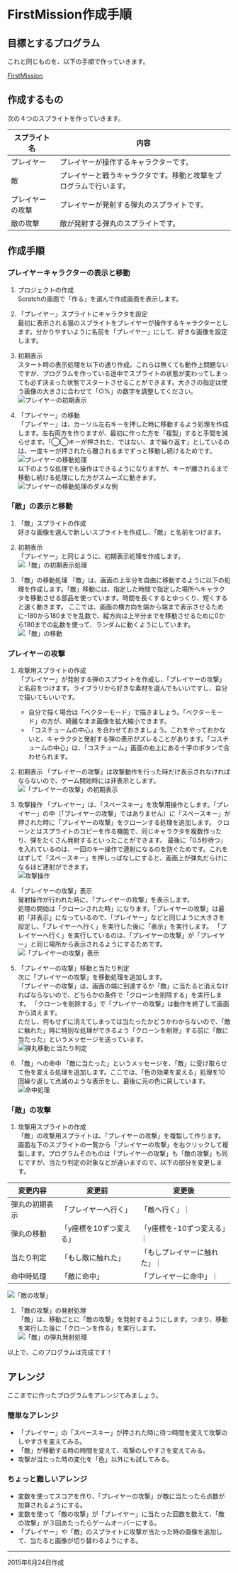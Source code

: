 # FirstMission作成手順

## 目標とするプログラム
これと同じものを、以下の手順で作っていきます。

[FirstMission](https://scratch.mit.edu/projects/68155398/)

## 作成するもの
次の４つのスプライトを作っていきます。

|スプライト名|内容|
|---|---|
|プレイヤー|プレイヤーが操作するキャラクターです。|
|敵|プレイヤーと戦うキャラクタです。移動と攻撃をプログラムで行います。|
|プレイヤーの攻撃|プレイヤーが発射する弾丸のスプライトです。|
|敵の攻撃|敵が発射する弾丸のスプライトです。|

## 作成手順
### プレイヤーキャラクターの表示と移動

1. プロジェクトの作成  
Scratchの画面で「作る」を選んで作成画面を表示します。

1. 「プレイヤー」スプライトにキャラクタを設定  
最初に表示される猫のスプライトをプレイヤーが操作するキャラクターとします。分かりやすいように名前を「プレイヤー」にして、好きな画像を設定します。

1. 初期表示  
スタート時の表示処理を以下の通り作成。これらは無くても動作上問題ないですが、プログラムを作っている途中でスプライトの状態が変わってしまっても必ず決まった状態でスタートさせることができます。大きさの指定は使う画像の大きさに合わせて「○%」の数字を調整してください。  
![プレイヤーの初期表示](images/player01.png)

1. 「プレイヤー」の移動  
「プレイヤー」は、カーソル左右キーを押した時に移動するよう処理を作成します。左右両方を作りますが、最初に作った方を「複製」すると手間を減らせます。「◯◯キーが押された、ではない、まで繰り返す」としているのは、一度キーが押されたら離されるまでずっと移動し続けるためです。  
![プレイヤーの移動処理](images/player02.png)  
以下のような処理でも操作はできるようになりますが、キーが離されるまで移動し続ける処理にした方がスムーズに動きます。  
![プレイヤーの移動処理のダメな例](images/player03.png)

### 「敵」の表示と移動

1. 「敵」スプライトの作成  
好きな画像を選んで新しいスプライトを作成し、「敵」と名前をつけます。

1. 初期表示  
「プレイヤー」と同じように、初期表示処理を作成します。  
![「敵」の初期表示処理](images/enemy01.png)

1. 「敵」の移動処理
「敵」は、画面の上半分を自由に移動するように以下の処理を作成します。「敵」移動には、指定した時間で指定した場所へキャラクタを移動させる部品を使っています。時間を長くするとゆっくり、短くすると速く動きます。
ここでは、画面の横方向を端から端まで表示させるために-180から180までを乱数で、縦方向は上半分までを移動させるために0から180までの乱数を使って、ランダムに動くようにしています。  
![「敵」の移動](images/enemy02.png)

### プレイヤーの攻撃

1. 攻撃用スプライトの作成  
「プレイヤー」が発射する弾のスプライトを作成し、「プレイヤーの攻撃」と名前をつけます。ライブラリから好きな素材を選んでもいいですし、自分で描いてもいいです。
	- 自分で描く場合は「ベクターモード」で描きましょう。「ベクターモード」の方が、綺麗なまま画像を拡大縮小できます。
	- 「コスチュームの中心」を合わせておきましょう。これをやっておかないと、キャラクタと発射する弾の表示がズレることがあります。「コスチュームの中心」は、「コスチューム」画面の右上にある十字のボタンで合わせられます。

1. 初期表示
「プレイヤーの攻撃」は攻撃動作を行った時だけ表示されなければならないので、ゲーム開始時には非表示とします。  
![「プレイヤーの攻撃」の初期表示](images/player-attack01.png)

1. 攻撃操作
「プレイヤー」は、「スペースキー」を攻撃用操作とします。「プレイヤー」の中（「プレイヤーの攻撃」ではありません）に「スペースキー」が押された時に「プレイヤーの攻撃」をクローンする処理を追加します。
クローンとはスプライトのコピーを作る機能で、同じキャラクタを複数作ったり、弾をたくさん発射するといったことができます。
最後に「0.5秒待つ」を入れているのは、一回のキー操作で連射になるのを防ぐためです。これをはずして「スペースキー」を押しっぱなしにすると、画面上が弾丸だらけになるほど連射ができます。  
![攻撃操作](images/player-attack02.png)

1. 「プレイヤーの攻撃」表示  
発射操作が行われた時に、「プレイヤーの攻撃」を表示します。  
処理の開始は「クローンされた時」になります。「プレイヤーの攻撃」は最初「非表示」になっているので、「プレイヤー」などと同じように大きさを設定し、「プレイヤーへ行く」を実行した後に「表示」を実行します。
「プレイヤーへ行く」を実行しているのは、「プレイヤーの攻撃」が「プレイヤー」と同じ場所から表示されるようにするためです。  
![「プレイヤーの攻撃」表示](images/player-attack03.png)  

1. 「プレイヤーの攻撃」移動と当たり判定  
次に「プレイヤーの攻撃」を移動処理を追加します。  
「プレイヤーの攻撃」は、画面の端に到達するか「敵」に当たると消えなければならないので、どちらかの条件で「クローンを削除する」を実行します。
「クローンを削除する」で「プレイヤーの攻撃」は動作を終了して画面から消えます。  
ただし、何もせずに消えてしまっては当たったかどうかわからないので、「敵に触れた」時に特別な処理ができるよう「クローンを削除」する前に「敵に当たった」というメッセージを送っています。  
![弾丸移動と当たり判定](images/player-attack04.png)  

1. 「敵」への命中
「敵に当たった」というメッセージを、「敵」に受け取らせて色を変える処理を追加します。ここでは、「色の効果を変える」処理を10回繰り返して点滅のような表示をし、最後に元の色に戻しています。  
![命中処理](images/player-attack05.png)  

### 「敵」の攻撃

1. 攻撃用スプライトの作成  
「敵」の攻撃用スプライトは、「プレイヤーの攻撃」を複製して作ります。
画面左下のスプライトの一覧から「プレイヤーの攻撃」を右クリックして複製します。プログラムそのものは「プレイヤーの攻撃」も「敵の攻撃」も同じですが、当たり判定の対象などが違いますので、以下の部分を変更します。

|変更内容|変更前|変更後|
|---|---|---|
|弾丸の初期表示|「プレイヤーへ行く」|「敵へ行く」｜
|弾丸の移動|「y座標を10ずつ変える」|「y座標を-10ずつ変える」｜
|当たり判定|「もし敵に触れた」|「もしプレイヤーに触れた」｜
|命中時処理|「敵に命中」|「プレイヤーに命中」｜

![「敵の攻撃」](images/enemy-attack01.png)  
1. 「敵の攻撃」の発射処理  
「敵」は、移動ごとに「敵の攻撃」を発射するようにします。つまり、移動を実行した後に「クローンを作る」を実行します。  
![「敵」の弾丸発射処理](images/enemy-attack02.png)

以上で、このプログラムは完成です！

## アレンジ
ここまでに作ったプログラムをアレンジてみましょう。

### 簡単なアレンジ
- 「プレイヤー」の「スペースキー」が押された時に待つ時間を変えて攻撃のしやすさを変えてみる。
- 「敵」が移動する時の時間を変えて、攻撃のしやすさを変えてみる。
- 攻撃が当たった時の変化を「色」以外にも試してみる。

### ちょっと難しいアレンジ
- 変数を使ってスコアを作り、「プレイヤーの攻撃」が敵に当たったら点数が加算されるようにする。
- 変数を使って「敵の攻撃」が「プレイヤー」に当たった回数を数えて、「敵の攻撃」が３回あたったらゲームオーバーにする。
- 「プレイヤー」や「敵」のスプライトに攻撃が当たった時の画像を追加して、当たると画像が切り替わるようにする。

***
2015年6月24日作成



